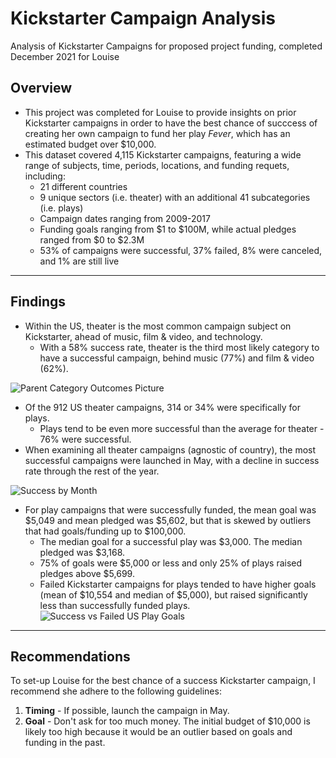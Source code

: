 # Kickstarter Campaign Analysis
Analysis of Kickstarter Campaigns for proposed project funding, completed December 2021 for Louise
## Overview
* This project was completed for Louise to provide insights on prior Kickstarter campaigns in order to have the best chance of succcess of creating her own campaign to fund her play _Fever_, which has an estimated budget over $10,000.
* This dataset covered 4,115 Kickstarter campaigns, featuring a wide range of subjects, time, periods, locations, and funding requets, including:
  * 21 different countries
  * 9 unique sectors (i.e. theater) with an additional 41 subcategories (i.e. plays)
  * Campaign dates ranging from 2009-2017
  * Funding goals ranging from $1 to $100M, while actual pledges ranged from $0 to $2.3M
  * 53% of campaigns were successful, 37% failed, 8% were canceled, and 1% are still live
 ---
 ## Findings
 * Within the US, theater is the most common campaign subject on Kickstarter, ahead of music, film & video, and technology.
   * With a 58% success rate, theater is the third most likely category to have a successful campaign, behind music (77%) and film & video (62%).
   
![Parent Category Outcomes Picture](https://user-images.githubusercontent.com/93058069/145688031-1e698abf-060d-4455-91d1-e2dff0c8e2f1.png)
   
 * Of the 912 US theater campaigns, 314 or 34% were specifically for plays.
   * Plays tend to be even more successful than the average for theater - 76% were successful.
 * When examining all theater campaigns (agnostic of country), the most successful campaigns were launched in May, with a decline in success rate through the rest of the year.
 
![Success by Month](https://user-images.githubusercontent.com/93058069/145688155-bf26d5a2-d944-4d59-9a33-83f7e4311c79.png)
 
 * For play campaigns that were successfully funded, the mean goal was $5,049 and mean pledged was $5,602, but that is skewed by outliers that had goals/funding up to $100,000.
   * The median goal for a successful play was $3,000. The median pledged was $3,168.
   * 75% of goals were $5,000 or less and only 25% of plays raised pledges above $5,699.
   * Failed Kickstarter campaigns for plays tended to have higher goals (mean of $10,554 and median of $5,000), but raised significantly less than successfully funded plays.
![Success vs Failed US Play Goals](https://user-images.githubusercontent.com/93058069/145688571-8437de61-3da9-4a1f-a999-45a1a64c770e.png)

---
## Recommendations
To set-up Louise for the best chance of a success Kickstarter campaign, I recommend she adhere to the following guidelines:
  1. **Timing** - If possible, launch the campaign in May.
  2. **Goal** - Don't ask for too much money. The initial budget of $10,000 is likely too high because it would be an outlier based on goals and funding in the past.
